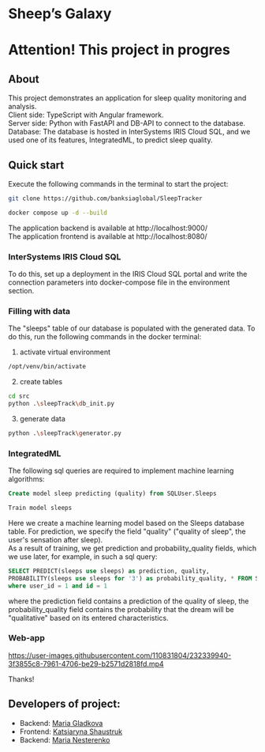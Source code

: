 # Sheep’s Galaxy
# Attention! This project in progres
## About

<p>This project demonstrates an application for sleep quality monitoring and analysis. <br />
Client side: TypeScript with Angular framework.<br />
Server side: Python with FastAPI and DB-API to connect to the database. <br />
Database: The database is hosted in InterSystems IRIS Cloud SQL, and we used one of its features, IntegratedML, to predict sleep quality.</p>

## Quick start

<p>Execute the following commands in the terminal to start the project:

```bash
git clone https://github.com/banksiaglobal/SleepTracker
```

```bash
docker compose up -d --build
```
The application backend is available at http://localhost:9000/ <br />
The application frontend is available at http://localhost:8080/
</p>

### InterSystems IRIS Cloud SQL

<p>To do this, set up a deployment in the IRIS Cloud SQL portal and write the connection parameters into docker-compose file in the environment section.</p>
 
### Filling with data

<p>The "sleeps" table of our database is populated with the generated data. To do this, run the following commands in the docker terminal:

1. activate virtual environment

```bash
/opt/venv/bin/activate
```

2. create tables

```bash
cd src
python .\sleepTrack\db_init.py
```

3. generate data

```bash
python .\sleepTrack\generator.py
```
</p>

###  IntegratedML

<p>The following sql queries are required to implement machine learning algorithms:

```sql
Create model sleep predicting (quality) from SQLUser.Sleeps
``` 
```sql
Train model sleeps
``` 

Here we create a machine learning model based on the Sleeps database table. For prediction, we specify the field "quality" ("quality of sleep", the user's sensation after sleep). <br />
As a result of training, we get prediction and probability_quality fields, which we use later, for example, in such a sql query:

```sql
SELECT PREDICT(sleeps use sleeps) as prediction, quality, 
PROBABILITY(sleeps use sleeps for '3') as probability_quality, * FROM SQLUser.Sleeps 
where user_id = 1 and id = 1
```
where the prediction field contains a prediction of the quality of sleep, the probability_quality field contains the probability that the dream will be "qualitative" based on its entered characteristics.

### Web-app

https://user-images.githubusercontent.com/110831804/232339940-3f3855c8-7961-4706-be29-b2571d2818fd.mp4




Thanks!
</p>

## Developers of project:
- Backend: [Maria Gladkova](https://community.intersystems.com/user/maria-gladkova)
- Frontend: [Katsiaryna Shaustruk](https://community.intersystems.com/user/katsiaryna-shaustruk)
- Backend: [Maria Nesterenko](https://community.intersystems.com/user/maria-nesterenko)

